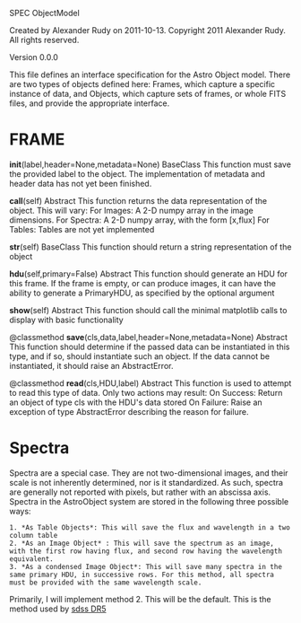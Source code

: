 
 SPEC
 ObjectModel
 
 Created by Alexander Rudy on 2011-10-13.
 Copyright 2011 Alexander Rudy. All rights reserved.
 
  Version 0.0.0

This file defines an interface specification for the Astro Object model. There are two types of objects defined here: Frames, which capture a specific instance of data, and Objects, which capture sets of frames, or whole FITS files, and provide the appropriate interface.


# FRAME
__init__(label,header=None,metadata=None) BaseClass
	This function must save the provided label to the object.
	The implementation of metadata and header data has not yet been finished.
	
__call__(self) Abstract
	This function returns the data representation of the object. This will vary:
	For Images: A 2-D numpy array in the image dimensions.
	For Spectra: A 2-D numpy array, with the form [x,flux]
	For Tables: Tables are not yet implemented

__str__(self) BaseClass
	This function should return a string representation of the object

__hdu__(self,primary=False) Abstract
	This function should generate an HDU for this frame. If the frame is empty, or can produce images, it can have the ability to generate a PrimaryHDU, as specified by the optional argument
	
__show__(self) Abstract
	This function should call the minimal matplotlib calls to display with basic functionality
	
@classmethod
__save__(cls,data,label,header=None,metadata=None) Abstract
	This function should determine if the passed data can be instantiated in this type, and if so, should instantiate such an object. If the data cannot be instantiated, it should raise an AbstractError.
	
@classmethod
__read__(cls,HDU,label) Abstract
	This function is used to attempt to read this type of data. Only two actions may result:
	On Success: Return an object of type cls with the HDU's data stored
	On Failure: Raise an exception of type AbstractError describing the reason for failure.
	
# Spectra
Spectra are a special case. They are not two-dimensional images, and their scale is not inherently determined, nor is it standardized. As such, spectra are generally not reported with pixels, but rather with an abscissa axis. Spectra in the AstroObject system are stored in the following three possible ways:

	1. *As Table Objects*: This will save the flux and wavelength in a two column table
	2. *As an Image Object* : This will save the spectrum as an image, with the first row having flux, and second row having the wavelength equivalent.
	3. *As a condensed Image Object*: This will save many spectra in the same primary HDU, in successive rows. For this method, all spectra must be provided with the same wavelength scale.

Primarily, I will implement method 2. This will be the default. This is the method used by [sdss DR5](http://www.sdss.org/dr5/products/spectra/read_spSpec.html)


